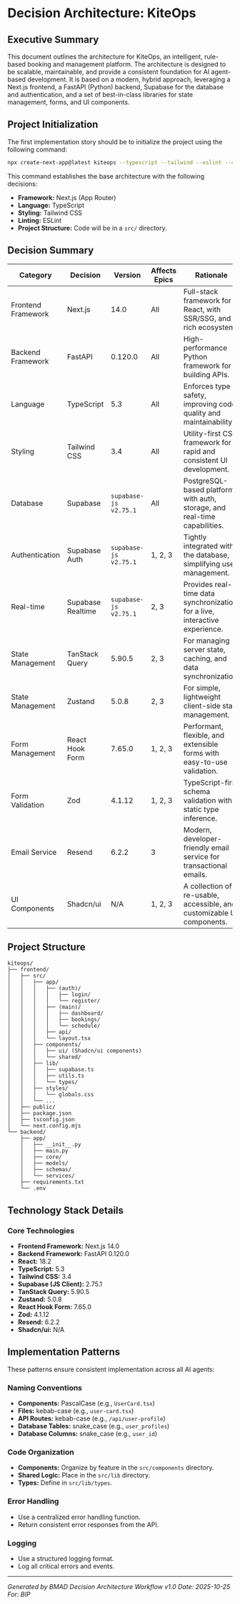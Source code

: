# Decision Architecture: KiteOps

## Executive Summary

This document outlines the architecture for KiteOps, an intelligent, rule-based booking and management platform. The architecture is designed to be scalable, maintainable, and provide a consistent foundation for AI agent-based development. It is based on a modern, hybrid approach, leveraging a Next.js frontend, a FastAPI (Python) backend, Supabase for the database and authentication, and a set of best-in-class libraries for state management, forms, and UI components.

## Project Initialization

The first implementation story should be to initialize the project using the following command:

```bash
npx create-next-app@latest kiteops --typescript --tailwind --eslint --app --src-dir --import-alias "@/*"
```

This command establishes the base architecture with the following decisions:
*   **Framework:** Next.js (App Router)
*   **Language:** TypeScript
*   **Styling:** Tailwind CSS
*   **Linting:** ESLint
*   **Project Structure:** Code will be in a `src/` directory.

## Decision Summary

| Category | Decision | Version | Affects Epics | Rationale |
| --- | --- | --- | --- | --- |
| Frontend Framework | Next.js | 14.0 | All | Full-stack framework for React, with SSR/SSG, and a rich ecosystem. |
| Backend Framework | FastAPI | 0.120.0 | All | High-performance Python framework for building APIs. |
| Language | TypeScript | 5.3 | All | Enforces type safety, improving code quality and maintainability. |
| Styling | Tailwind CSS | 3.4 | All | Utility-first CSS framework for rapid and consistent UI development. |
| Database | Supabase | `supabase-js v2.75.1` | All | PostgreSQL-based platform with auth, storage, and real-time capabilities. |
| Authentication | Supabase Auth | `supabase-js v2.75.1` | 1, 2, 3 | Tightly integrated with the database, simplifying user management. |
| Real-time | Supabase Realtime | `supabase-js v2.75.1` | 2, 3 | Provides real-time data synchronization for a live, interactive experience. |
| State Management | TanStack Query | 5.90.5 | 2, 3 | For managing server state, caching, and data synchronization. |
| State Management | Zustand | 5.0.8 | 2, 3 | For simple, lightweight client-side state management. |
| Form Management | React Hook Form | 7.65.0 | 1, 2, 3 | Performant, flexible, and extensible forms with easy-to-use validation. |
| Form Validation | Zod | 4.1.12 | 1, 2, 3 | TypeScript-first schema validation with static type inference. |
| Email Service | Resend | 6.2.2 | 3 | Modern, developer-friendly email service for transactional emails. |
| UI Components | Shadcn/ui | N/A | 1, 2, 3 | A collection of re-usable, accessible, and customizable UI components. |

## Project Structure

```
kiteops/
├── frontend/
│   ├── src/
│   │   ├── app/
│   │   │   ├── (auth)/
│   │   │   │   ├── login/
│   │   │   │   └── register/
│   │   │   ├── (main)/
│   │   │   │   ├── dashboard/
│   │   │   │   ├── bookings/
│   │   │   │   └── schedule/
│   │   │   ├── api/
│   │   │   └── layout.tsx
│   │   ├── components/
│   │   │   ├── ui/ (Shadcn/ui components)
│   │   │   └── shared/
│   │   ├── lib/
│   │   │   ├── supabase.ts
│   │   │   ├── utils.ts
│   │   │   └── types/
│   │   ├── styles/
│   │   │   └── globals.css
│   │   └── ...
│   ├── public/
│   ├── package.json
│   ├── tsconfig.json
│   └── next.config.mjs
└── backend/
    ├── app/
    │   ├── __init__.py
    │   ├── main.py
    │   ├── core/
    │   ├── models/
    │   ├── schemas/
    │   └── services/
    ├── requirements.txt
    └── .env
```

## Technology Stack Details

### Core Technologies
*   **Frontend Framework:** Next.js 14.0
*   **Backend Framework:** FastAPI 0.120.0
*   **React:** 18.2
*   **TypeScript:** 5.3
*   **Tailwind CSS:** 3.4
*   **Supabase (JS Client):** 2.75.1
*   **TanStack Query:** 5.90.5
*   **Zustand:** 5.0.8
*   **React Hook Form:** 7.65.0
*   **Zod:** 4.1.12
*   **Resend:** 6.2.2
*   **Shadcn/ui:** N/A

## Implementation Patterns

These patterns ensure consistent implementation across all AI agents:

### Naming Conventions
*   **Components:** PascalCase (e.g., `UserCard.tsx`)
*   **Files:** kebab-case (e.g., `user-card.tsx`)
*   **API Routes:** kebab-case (e.g., `/api/user-profile`)
*   **Database Tables:** snake_case (e.g., `user_profiles`)
*   **Database Columns:** snake_case (e.g., `user_id`)

### Code Organization
*   **Components:** Organize by feature in the `src/components` directory.
*   **Shared Logic:** Place in the `src/lib` directory.
*   **Types:** Define in `src/lib/types`.

### Error Handling
*   Use a centralized error handling function.
*   Return consistent error responses from the API.

### Logging
*   Use a structured logging format.
*   Log all critical errors and events.

---

_Generated by BMAD Decision Architecture Workflow v1.0_
_Date: 2025-10-25_
_For: BIP_
